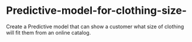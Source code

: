 # Predictive-model-for-clothing-size-
Create a Predictive model that can show a customer what size of clothing will fit them from an online catalog. 
